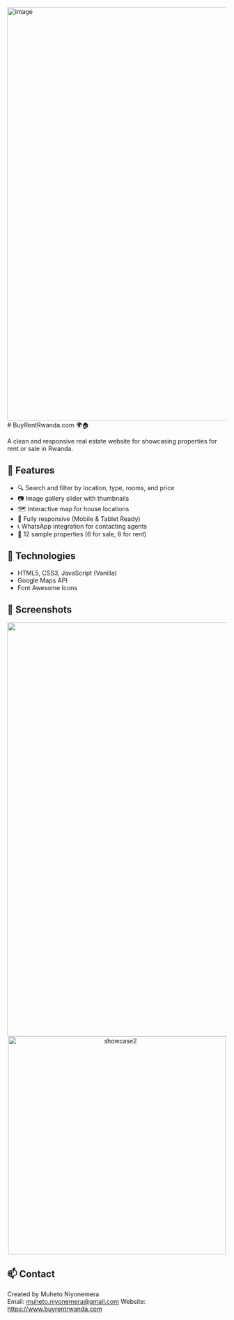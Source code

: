 <img width="1891" height="948" alt="image" src="https://github.com/user-attachments/assets/9c30b61c-cbd8-418b-b20f-36ac1fe69d25" /># BuyRentRwanda.com 🌍🏠

A clean and responsive real estate website for showcasing properties for rent or sale in Rwanda.

## 🌟 Features
- 🔍 Search and filter by location, type, rooms, and price
- 📷 Image gallery slider with thumbnails
- 🗺️ Interactive map for house locations
- 📱 Fully responsive (Mobile & Tablet Ready)
- 📞 WhatsApp integration for contacting agents
- 📂 12 sample properties (6 for sale, 6 for rent)

## 🚀 Technologies
- HTML5, CSS3, JavaScript (Vanilla)
- Google Maps API
- Font Awesome Icons

## 📸 Screenshots
<p align="center">
  <img width="1891" height="948" alt="image" src="https://github.com/user-attachments/assets/86b1182b-5720-44f8-9d32-351f617b7306" width="500"/>

  <img src="https://github.com/user-attachments/assets/b5b571f8-9e2c-4a58-bc61-5249cba3a245" alt="showcase2" width="500">
</p>



## 📫 Contact
Created by Muheto Niyonemera  
Email: muheto.niyonemera@gmail.com 
Website: https://www.buyrentrwanda.com

